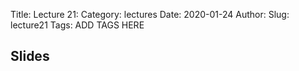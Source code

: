 Title: Lecture 21:
Category: lectures
Date: 2020-01-24
Author: 
Slug: lecture21
Tags: ADD TAGS HERE


## Slides
<!-- - [PDF | Lecture 1: Description]({attach}presentation/Lecture1_Data.pdf) -->